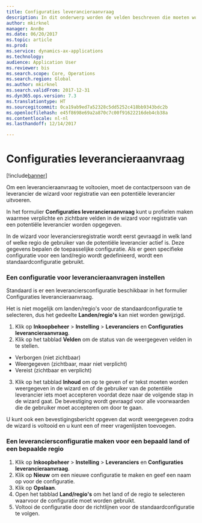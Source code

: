 ```yaml
---
title: Configuraties leverancieraanvraag
description: In dit onderwerp worden de velden beschreven die moeten worden ingevuld in een nieuwe leverancieraanvraag.
author: mkirknel
manager: AnnBe
ms.date: 06/20/2017
ms.topic: article
ms.prod: 
ms.service: dynamics-ax-applications
ms.technology: 
audience: Application User
ms.reviewer: bis
ms.search.scope: Core, Operations
ms.search.region: Global
ms.author: mkirknel
ms.search.validFrom: 2017-12-31
ms.dyn365.ops.version: 7.3
ms.translationtype: HT
ms.sourcegitcommit: 0ca19ab9ed7a52328c5dd5252c418bb9343bdc2b
ms.openlocfilehash: e45f8698e69a2a870c7c00f91622216deb4cb38a
ms.contentlocale: nl-nl
ms.lasthandoff: 12/14/2017

---
```


# <a name="vendor-request-configurations"></a>Configuraties leverancieraanvraag
[!include[banner](../includes/banner.md)]

Om een leverancieraanvraag te voltooien, moet de contactpersoon van de leverancier de wizard voor registratie van een potentiële leverancier uitvoeren.

In het formulier **Configuraties leverancieraanvraag** kunt u profielen maken waarmee verplichte en zichtbare velden in de wizard voor registratie van een potentiële leverancier worden opgegeven.

In de wizard voor leveranciersregistratie wordt eerst gevraagd in welk land of welke regio de gebruiker van de potentiële leverancier actief is. Deze gegevens bepalen de toepasselijke configuratie. Als er geen specifieke configuratie voor een land/regio wordt gedefinieerd, wordt een standaardconfiguratie gebruikt.

### <a name="set-up-a-vendor-request-configuration"></a>Een configuratie voor leverancieraanvragen instellen

Standaard is er een leveranciersconfiguratie beschikbaar in het formulier Configuraties leverancieraanvraag.

Het is niet mogelijk om landen/regio's voor de standaardconfiguratie te selecteren, dus het gedeelte **Landen/regio's** kan niet worden gewijzigd.

1.  Klik op **Inkoopbeheer** > **Instelling** > **Leveranciers** en **Configuraties leverancieraanvraag**.
2.  Klik op het tabblad **Velden** om de status van de weergegeven velden in te stellen.
-   Verborgen (niet zichtbaar)
-   Weergegeven (zichtbaar, maar niet verplicht)
-   Vereist (zichtbaar en verplicht)
3.  Klik op het tabblad **Inhoud** om op te geven of er tekst moeten worden weergegeven in de wizard en of de gebruiker van de potentiële leverancier iets moet accepteren voordat deze naar de volgende stap in de wizard gaat. De bevestiging wordt gevraagd voor alle voorwaarden die de gebruiker moet accepteren om door te gaan.

U kunt ook een bevestigingsbericht opgeven dat wordt weergegeven zodra de wizard is voltooid en u kunt een of meer vragenlijsten toevoegen.

### <a name="create-a-vendor-configuration-for-a-specific-countryregion"></a>Een leveranciersconfiguratie maken voor een bepaald land of een bepaalde regio
1.  Klik op **Inkoopbeheer** > **Instelling** > **Leveranciers** en **Configuraties leverancieraanvraag**.
2.  Klik op **Nieuw** om een nieuwe configuratie te maken en geef een naam op voor de configuratie.
3.  Klik op **Opslaan**.
4.  Open het tabblad **Land/regio's** om het land of de regio te selecteren waarvoor de configuratie moet worden gebruikt.
5.  Voltooi de configuratie door de richtlijnen voor de standaardconfiguratie te volgen.


